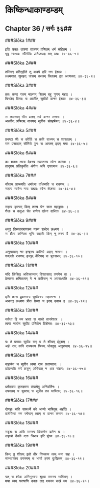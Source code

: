 किष्किन्धाकाण्डम्डम्
===============================


## Chapter 36  / सर्गः ३६##


###Slōka 1###


    इति उक्तः तारया वाक्यम् प्रश्रितम् धर्म संहितम् ।
    मृदु स्वभावः सौमित्रिः प्रतिजग्राह तत् वचः ॥४-३६-१॥


###Slōka 2###


    तस्मिन् प्रतिगृहीते तु वाक्ये हरि गण ईश्वरः ।
    लक्ष्मणात् सुमहत् त्रासम् वस्त्रम् क्लिन्नम् इव अत्यजत् ॥४-३६-२॥


###Slōka 3###


    ततः कण्ठ गतम् माल्यम् चित्रम् बहु गुणम् महत् ।
    चिच्छेद विमदः च आसीत् सुग्रीवो वानर ईश्वरः ॥४-३६-३॥


###Slōka 4###


    स लक्ष्मणम् भीम बलम् सर्व वानर सत्तमः ।
    अब्रवीत् प्रश्रितम् वाक्यम् सुग्रीवः संप्रहर्षयन् ॥४-३६-४॥


###Slōka 5###


    प्रनष्टा श्रीः च कीर्तिः च कपि राज्यम् च शाश्वतम् ।
    राम प्रसादात् सौमित्रे पुनः च आप्तम् इदम् मया ॥४-३६-५॥


###Slōka 6###


    कः शक्तः तस्य देवस्य ख्यातस्य स्वेन कर्मणा ।
    तादृशम् प्रतिकुर्वीत अंशेन अपि नृपात्मज ॥४-३६-६॥


###Slōka 7###


    सीताम् प्राप्स्यति धर्मात्मा वधिष्यति च रावणम् ।
    सहाय मात्रेण मया राघवः स्वेन तेजसा ॥४-३६-७॥


###Slōka 8###


    सहाय कृत्यम् किम् तस्य येन सप्त महाद्रुमाः ।
    शैलः च वसुधा चैव बाणेन एकेन दारिताः ॥४-३६-८॥


###Slōka 9###


    धनुर् विस्फारमाणस्य यस्य शब्देन लक्ष्मण ।
    स शैला कम्पिता भूमिः सहायैः किम् नु तस्य वै ॥४-३६-९॥


###Slōka 10###


    अनुयात्राम् नर इन्द्रस्य करिष्ये अहम् नरषभ ।
    गच्छतो रावणम् हन्तुम् वैरिणम् स पुरःसरम् ॥४-३६-१०॥


###Slōka 11###


    यदि किंचित् अतिक्रान्तम् विश्वासात् प्रणयेन वा ।
    प्रेष्यस्य क्षमितव्यम् मे न कश्चिन् न अपराध्यति ॥४-३६-११॥


###Slōka 12###


    इति तस्य ब्रुवाणस्य सुग्रीवस्य महात्मनः ।
    अभवत् लक्ष्मणः प्रीतः प्रेम्णा च इदम् उवाच ह ॥४-३६-१२॥


###Slōka 13###


    सर्वथा हि मम भ्राता स नाथो वानरेश्वर ।
    त्वया नाथेन सुग्रीव प्रश्रितेन विशेषतः ॥४-३६-१३॥


###Slōka 14###


    यः ते प्रभावः सुग्रीव यत् च ते शौचम् ईदृशम् ।
    अर्हः तम् कपि राज्यस्य श्रियम् भोक्तुम् अनुत्तमाम् ॥४-३६-१४॥


###Slōka 15###


    सहायेन च सुग्रीव त्वया रामः प्रतापवान् ।
    वधिष्यति रणे शत्रून् अचिरात् न अत्र संशयः ॥४-३६-१५॥


###Slōka 16###


    धर्मज्ञस्य कृतज्ञस्य संग्रामेषु अनिवर्तिनः ।
    उपपन्नम् च युक्तम् च सुग्रीव तव भाषितम् ॥४-३६-१६॥


###Slōka 17###


    दोषज्ञः सति सामर्थ्ये को अन्यो भाषितुम् अर्हति ।
    वर्जयित्वा मम ज्येष्ठम् त्वाम् च वानर सत्तम ॥४-३६-१७॥


###Slōka 18###


    सदृशः च असि रामस्य विक्रमेण बलेन च ।
    सहायो दैवतैः दत्तः चिराय हरि पुंगव ॥४-३६-१८॥


###Slōka 19###


    किम् तु शीघ्रम् इतो वीर निष्क्राम त्वम् मया सह ।
    सान्त्वयस्व वयस्यम् च भार्या हरण दुःखितम् ॥४-३६-१९॥


###Slōka 20###


    यत् च शोक अभिभूतस्य श्रुत्वा रामस्य भाषितम् ।
    मया त्वम् परुषाणि उक्तः तत् क्षमस्व सखे मम ॥४-३६-२०॥


